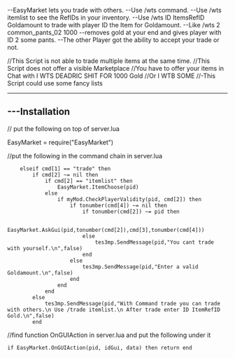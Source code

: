 --EasyMarket lets you trade with others.
--Use /wts command.
--Use /wts itemlist to see the RefIDs in your inventory.
--Use /wts ID ItemsRefID Goldamount to trade with player ID the Item for Goldamount.
--Like /wts 2 common_pants_02 1000
--removes gold at your end and gives player with ID 2 some pants.
--The other Player got the ability to accept your trade or not.

//This Script is not able to trade multiple items at the same time.
//This Script does not offer a visible Marketplace
//You have to offer your items in Chat with I WTS DEADRIC SHIT FOR 1000 Gold
//Or I WTB SOME
//-This Script could use some fancy lists


--------------------------------
---Installation
--------------------------------





// put the following on top of server.lua


EasyMarket = require("EasyMarket")


//put the following in the command chain in server.lua

		elseif cmd[1] == "trade" then
			if cmd[2] ~= nil then
				if cmd[2] == "itemlist" then 
					EasyMarket.ItemChoose(pid)
				else
					if myMod.CheckPlayerValidity(pid, cmd[2]) then
						if tonumber(cmd[4]) ~= nil then
							if tonumber(cmd[2]) ~= pid then
                
								EasyMarket.AskGui(pid,tonumber(cmd[2]),cmd[3],tonumber(cmd[4]))
							else
								tes3mp.SendMessage(pid,"You cant trade with yourself.\n",false)
							end
						else
							tes3mp.SendMessage(pid,"Enter a valid Goldamount.\n",false)
						end
					end
				end
			else
				tes3mp.SendMessage(pid,"With Command trade you can trade with others.\n Use /trade itemlist.\n After trade enter ID ItemRefID Gold.\n",false)						
			end
			
			
			
			

//find function OnGUIAction in server.lua and put the following under it
	
	if EasyMarket.OnGUIAction(pid, idGui, data) then return end